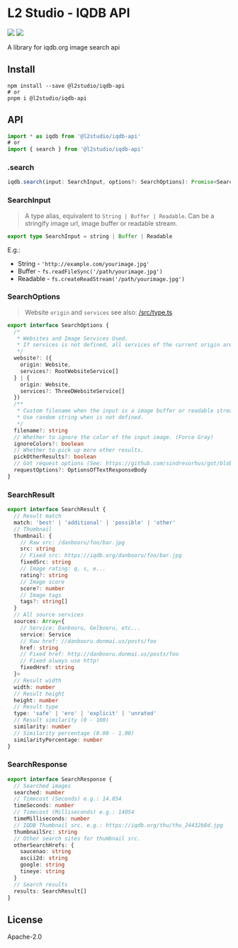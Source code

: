 # L2 Studio - IQDB API

<p>
<a href="https://github.com/l2studio/iqdb-api/actions"><img src="https://img.shields.io/github/actions/workflow/status/l2studio/iqdb-api/ci.yml?branch=main&logo=github&style=flat-square"/></a>
<a href="https://www.npmjs.com/package/@l2studio/iqdb-api"><img src="https://img.shields.io/npm/v/@l2studio/iqdb-api?logo=npm&style=flat-square"/></a>
</p>

A library for iqdb.org image search api

## Install

```shell
npm install --save @l2studio/iqdb-api
# or
pnpm i @l2studio/iqdb-api
```

## API

```ts
import * as iqdb from '@l2studio/iqdb-api'
# or
import { search } from '@l2studio/iqdb-api'
```

### .search

```ts
iqdb.search(input: SearchInput, options?: SearchOptions): Promise<SearchResponse>
```

### SearchInput

> A type alias, equivalent to `String | Buffer | Readable`. Can be a stringify image url, image buffer or readable stream.

```ts
export type SearchInput = string | Buffer | Readable
```

E.g.:
  * String - `'http://example.com/yourimage.jpg'`
  * Buffer - `fs.readFileSync('/path/yourimage.jpg')`
  * Readable - `fs.createReadStream('/path/yourimage.jpg')`

### SearchOptions

> Website `origin` and `services` see also: [/src/type.ts](https://github.com/l2studio/iqdb-api/blob/02f294c/src/type.ts#L4-L33)

```ts
export interface SearchOptions {
  /*
   * Websites and Image Services Used.
   * If services is not defined, all services of the current origin are used.
   */
  website?: ({
    origin: Website,
    services?: RootWebsiteService[]
  } | {
    origin: Website,
    services?: ThreeDWebsiteService[]
  })
  /**
   * Custom filename when the input is a image buffer or readable stream.
   * Use random string when is not defined.
   */
  filename?: string
  // Whether to ignore the color of the input image. (Force Gray)
  ignoreColors?: boolean
  // Whether to pick up more other results.
  pickOtherResults?: boolean
  // Got request options (See: https://github.com/sindresorhus/got/blob/main/documentation/2-options.md)
  requestOptions?: OptionsOfTextResponseBody
}
```

### SearchResult

```ts
export interface SearchResult {
  // Result match
  match: 'best' | 'additional' | 'possible' | 'other'
  // Thumbnail
  thumbnail: {
    // Raw src: /danbooru/foo/bar.jpg
    src: string
    // Fixed src: https://iqdb.org/danbooru/foo/bar.jpg
    fixedSrc: string
    // Image rating: q, s, e...
    rating?: string
    // Image score
    score?: number
    // Image tags
    tags?: string[]
  }
  // All source services
  sources: Array<{
    // Service: Danbooru, Gelbooru, etc...
    service: Service
    // Raw href: //danbooru.donmai.us/posts/foo
    href: string
    // Fixed href: http://danbooru.donmai.us/posts/foo
    // Fixed always use http!
    fixedHref: string
  }>
  // Result width
  width: number
  // Result height
  height: number
  // Result type
  type: 'safe' | 'ero' | 'explicit' | 'unrated'
  // Result similarity (0 - 100)
  similarity: number
  // Similarity percentage (0.00 - 1.00)
  similarityPercentage: number
}
```

### SearchResponse

```ts
export interface SearchResponse {
  // Searched images
  searched: number
  // Timecost (Seconds) e.g.: 14.054
  timeSeconds: number
  // Timecost (Milliseconds) e.g.: 14054
  timeMilliseconds: number
  // IQDB Thumbnail src. e.g.: https://iqdb.org/thu/thu_24432b8d.jpg
  thumbnailSrc: string
  // Other search sites for thumbnail src.
  otherSearchHrefs: {
    saucenao: string
    ascii2d: string
    google: string
    tineye: string
  }
  // Search results
  results: SearchResult[]
}
```

## License

Apache-2.0

